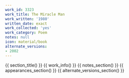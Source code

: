 ```yaml
---
work_id: 3323
work_title: The Miracle Man
work_written: '1980'
written_date: exact
work_collected: 'yes'
work_category: Poem
notes: null
icon: material/book
alternate_versions:
- 2002
---
```


{{ section_title() }}
{{ work_info() }}
{{ notes_section() }}
{{ appearances_section() }}
{{ alternate_versions_section() }}